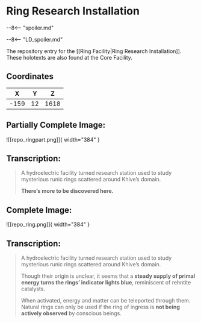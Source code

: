 # Ring Research Installation

--8<-- "spoiler.md"

--8<-- "LD_spoiler.md"

The repository entry for the [[Ring Facility|Ring Research Installation]]. These holotexts are also found at the Core Facility.

## Coordinates
| **X** | **Y** | **Z** |
| :---: | :---: | :---: |
| -159 |  12  | 1618 |

## Partially Complete Image:

![[repo_ringpart.png]]{ width="384" }

## Transcription:
> A hydroelectric facility turned research station used to study mysterious runic rings scattered around Khive’s domain.
>
> **There’s more to be discovered here.**

## Complete Image:

![[repo_ring.png]]{ width="384" }

## Transcription:
> A hydroelectric facility turned research station used to study mysterious runic rings scattered around Khive’s domain.
>
> Though their origin is unclear, it seems that a **steady supply of primal energy turns the rings’ indicator lights blue**, reminiscent of rehntite catalysts.
>
> When activated, energy and matter can be teleported through them. Natural rings can only be used if the ring of ingress is **not being actively observed** by conscious beings.
